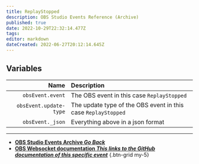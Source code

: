 ```yaml
---
title: ReplayStopped
description: OBS Studio Events Reference (Archive)
published: true
date: 2022-10-29T22:32:14.477Z
tags: 
editor: markdown
dateCreated: 2022-06-27T20:12:14.645Z
---
```


## Variables
Name | Description
----:|:------------
`obsEvent.event` | The OBS event in this case `ReplayStopped`
`obsEvent.update-type` | The update type of the OBS event in this case `ReplayStopped`
`obsEvent._json` | Everything above in a json format

---

- [<i class="mdi mdi-chevron-left"></i>**OBS Studio Events Archive *Go Back***](/Broadcasters/OBS/Archive/Events)
- [<i class="mdi mdi-github"></i> **OBS Websocket documentation *This links to the GitHub documentation of this specific event***](https://github.com/obsproject/obs-websocket/blob/4.x-current/docs/generated/protocol.md#replaystopped)
{.btn-grid my-5}
